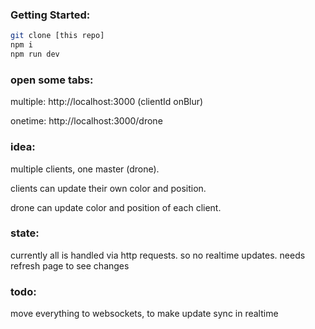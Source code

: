 ### Getting Started:

```sh
git clone [this repo]
npm i
npm run dev
```
### open some tabs:

multiple: http://localhost:3000 (clientId onBlur)

onetime: http://localhost:3000/drone

### idea:

multiple clients, one master (drone).

clients can update their own color and position.

drone can update color and position of each client.

### state:
currently all is handled via http requests.
so no realtime updates. needs refresh page to see changes

### todo: 
move everything to websockets, to make update sync in realtime
